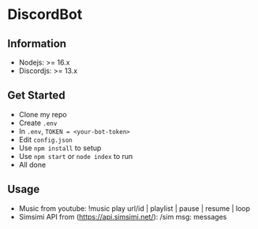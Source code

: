 # DiscordBot

## Information
- Nodejs: >= 16.x
- Discordjs: >= 13.x

## Get Started
- Clone my repo
- Create `.env`
- In `.env`, `TOKEN = <your-bot-token>`
- Edit `config.json`
- Use `npm install` to setup
- Use `npm start` or `node index` to run
- All done

## Usage
- Music from youtube: !music play url/id | playlist | pause | resume | loop
- Simsimi API from (https://api.simsimi.net/): /sim msg: messages
